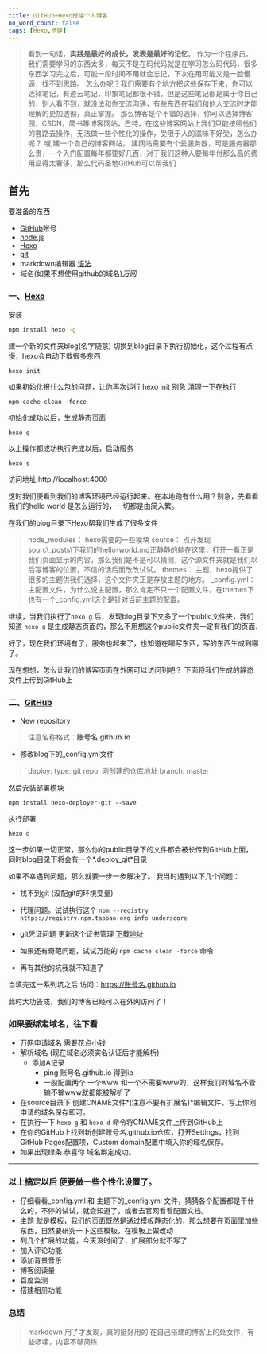 ```yaml
---
title: GitHub+Hexo搭建个人博客
no_word_count: false
tags: [Hexo,搭建]
---
```


>看到一句话，**实践是最好的成长，发表是最好的记忆**。
作为一个程序员，我们需要学习的东西太多，每天不是在码代码就是在学习怎么码代码，很多东西学习完之后，可能一段时间不用就会忘记，下次在用可能又是一脸懵逼，找不到思路。
怎么办呢？我们需要有个地方把这些保存下来，你可以选择笔记，有道云笔记，印象笔记都很不错，但是这些笔记都是属于你自己的，别人看不到，就没法和你交流沟通，有些东西在我们和他人交流时才能理解的更加透彻，真正掌握。
那么博客是个不错的选择，你可以选择博客园，CSDN，简书等博客网站，巴特，在这些博客网站上我们只能按照他们的套路去操作，无法做一些个性化的操作，受限于人的滋味不好受，怎么办呢？
嗖,建一个自己的博客网站。
建网站需要有个云服务器，可是服务器那么贵，一个入门配置每年都要好几百，对于我们这种人要每年付那么高的费用显得太奢侈，那么代码圣地GitHub可以帮我们

## 首先

要准备的东西

- [GitHub](https://github.com)账号
- [node.js](https://nodejs.org/en/)
- [Hexo](https://hexo.io/)
- [git](https://git-scm.com/)
- markdown编辑器 [语法](https://www.appinn.com/markdown/)
- 域名(如果不想使用github的域名)*[万网](https://wanwang.aliyun.com/)*

<!-- more -->

### 一、[Hexo](https://hexo.io/)

安装

```bash
npm install hexo -g
```

建一个新的文件夹blog(名字随意)
切换到blog目录下执行初始化，这个过程有点慢，hexo会自动下载很多东西 

```
hexo init
```

如果初始化报什么包的问题，让你再次运行 hexo init 别急 清理一下在执行

```
npm cache clean -force
```

初始化成功以后，生成静态页面

```
hexo g
```

以上操作都成功执行完成以后，启动服务

```
hexo s
```

访问地址:http://localhost:4000

这时我们便看到我们的博客环境已经运行起来。在本地跑有什么用？别急，先看看我们的hello world 是怎么运行的，一切都是由简入繁。

在我们的blog目录下Hexo帮我们生成了很多文件

>node_modules： hexo需要的一些模块
source：  点开发现sourc\\_posts\下我们的hello-world.md正静静的躺在这里，打开一看正是我们页面显示的内容，那么我们是不是可以猜测，这个源文件夹就是我们以后写博客的位置，不信的话后面改改试试。
themes： 主题，hexo提供了很多的主题供我们选择，这个文件夹正是存放主题的地方。
_config.yml： 主配置文件，为什么说主配置，那么肯定不只一个配置文件，在themes下也有一个_config.yml这个是针对当前主题的配置。


继续，当我们执行了`hexo g` 后，发现blog目录下又多了一个public文件夹，我们知道 `hexo g` 是生成静态页面的，那么不用想这个public文件夹一定有我们的页面.

好了，现在我们环境有了，服务也起来了，也知道在哪写东西，写的东西生成到哪了。

现在想想，怎么让我们的博客页面在外网可以访问到吧？
下面将我们生成的静态文件上传到GitHub上


### 二、[GitHub](https://github.com)
	
- New repository 

>注意名称格式：**账号名.github.io**

- 修改blog下的_config.yml文件

>deploy:
  type: git
  repo: 刚创建的仓库地址
  branch: master

然后安装部署模块

```
npm install hexo-deployer-git --save
```

执行部署

```
hexo d
```

这一步如果一切正常，那么你的public目录下的文件都会被长传到GitHub上面，同时blog目录下将会有一个*.deploy_git*目录

如果不幸遇到问题，那么就要一步一步解决了。
我当时遇到以下几个问题：

- 找不到git (没配git的环境变量)
- 代理问题。试试执行这个
```npm --registry https://registry.npm.taobao.org info underscore```

- git凭证问题 更新这个证书管理 [下载地址](https://github.com/Microsoft/Git-Credential-Manager-for-Windows/releases/)

- 如果还有奇葩问题，试试万能的 ```npm cache clean -force``` 命令

- 再有其他的坑我就不知道了

当填完这一系列坑之后 访问：https://账号名.github.io

此时大功告成，我们的博客已经可以在外网访问了！

### 如果要绑定域名，往下看

- 万网申请域名 需要花点小钱
- 解析域名 (现在域名必须实名认证后才能解析)
	- 添加A记录 
		- ping 账号名.github.io 得到ip
		- 一般配置两个 一个www 和一个不需要www的，这样我们的域名不管输不输www就都能被解析了
- 在source目录下 创建CNAME文件*(注意不要有扩展名)*编辑文件，写上你刚申请的域名保存即可。
- 在执行一下 `hexo g` 和 `hexo d` 命令将CNAME文件上传到GitHub上
- 在你的GitHub上找到新创建账号名.github.io仓库，打开Settings，找到GitHub Pages配置项，Custom domain配置中填入你的域名保存。
- 如果出现绿条 恭喜你 域名绑定成功。


***

### 以上搞定以后 便要做一些个性化设置了。

- 仔细看看_config.yml 和 主题下的_config.yml 文件，猜猜各个配置都是干什么的，不停的试试，就会知道了，或者去官网看看配置文档。
- 主题 就是模板，我们的页面既然是通过模板静态化的，那么想要在页面里加些东西，自然要研究一下这些模板，在模板上做改动
- 列几个扩展的功能，今天没时间了，扩展部分就不写了
 - 加入评论功能
 - 添加背景音乐
 - 博客阅读量
 - 百度监测
 - 搭建相册功能


### 总结
>markdown 用了才发现，真的挺好用的
在自己搭建的博客上的处女作，有些啰嗦，内容不够简练
